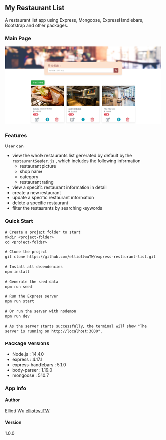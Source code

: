 ## My Restaurant List
A restaurant list app using Express, Mongoose, ExpressHandlebars, Bootstrap and other packages.

### Main Page
![](https://raw.githubusercontent.com/elliottwuTW/restaurant-list-app/master/project_picture.png)

### Features
User can
- view the whole restaurants list generated by default by the ```restaurantSeeder.js``` , which includes the following information
  - restaurant picture
  - shop name
  - category
  - restaurant rating
- view a specific restaurant information in detail
- create a new restaurant
- update a specific restaurant information
- delete a specific restaurant
- filter the restaurants by searching keywords


### Quick Start
```
# Create a project folder to start
mkdir <project-folder>
cd <project-folder>

# Clone the project
git clone https://github.com/elliottwuTW/express-restaurant-list.git

# Install all dependencies
npm install

# Generate the seed data
npm run seed

# Run the Express server
npm run start

# Or run the server with nodemon
npm run dev

# As the server starts successfully, the terminal will show "The server is running on http://localhost:3000".
```

### Package Versions
- Node.js : 14.4.0
- express : 4.17.1
- express-handlebars : 5.1.0
- body-parser : 1.19.0
- mongoose : 5.10.7


### App Info
#### Author
Elliott Wu [elliottwuTW](https://github.com/elliottwuTW)

#### Version
1.0.0
